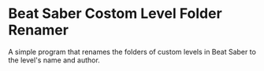 # Beat Saber Costom Level Folder Renamer
A simple program that renames the folders of custom levels in Beat Saber to the level's name and author.
